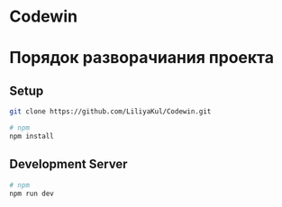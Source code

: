 # Codewin
# Порядок разворачиания проекта

## Setup

```bash
git clone https://github.com/LiliyaKul/Codewin.git

# npm
npm install

```

## Development Server

```bash
# npm
npm run dev

```
